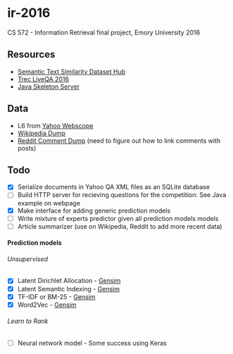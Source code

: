 # ir-2016
CS 572 - Information Retrieval final project, Emory University 2016

## Resources
- [Semantic Text Similarity Dataset Hub](https://github.com/brmson/dataset-sts)
- [Trec LiveQA 2016](https://sites.google.com/site/trecliveqa2016/)
- [Java Skeleton Server](https://github.com/yuvalpinter/LiveQAServerDemo)

## Data
- L6 from [Yahoo Webscope](http://webscope.sandbox.yahoo.com/)
- [Wikipedia Dump](https://dumps.wikimedia.org/)
- [Reddit Comment Dump](https://bigquery.cloud.google.com/welcome/eco-serenity-126001?pli=1) (need to figure out how to link comments with posts)

## Todo
- [x] Serialize documents in Yahoo QA XML files as an SQLite database
- [ ] Build HTTP server for recieving questions for the competition: See Java example on webpage
- [x] Make interface for adding generic prediction models
- [ ] Write mixture of experts predictor given all prediction models models
- [ ] Article summarizer (use on Wikipedia, Reddit to add more recent data)

#### Prediction models

###### Unsupervised

- [x] Latent Dirichlet Allocation - [Gensim](https://radimrehurek.com/gensim/models/ldamodel.html)
- [x] Latent Semantic Indexing - [Gensim](https://radimrehurek.com/gensim/models/lsimodel.html)
- [x] TF-IDF or BM-25 - [Gensim](https://radimrehurek.com/gensim/models/tfidfmodel.html)
- [x] Word2Vec - [Gensim](https://radimrehurek.com/gensim/models/word2vec.html)

###### Learn to Rank

- [ ] Neural network model - Some success using Keras
